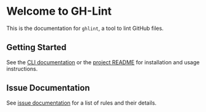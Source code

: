 # Welcome to GH-Lint

This is the documentation for `ghlint`, a tool to lint GitHub files.

## Getting Started

See the [CLI documentation](cli.md) or the [project README][readme] for installation and usage instructions.

[readme]: https://github.com/TWiStErRob/net.twisterrob.ghlint?tab=readme-ov-file

## Issue Documentation

See [issue documentation](issues/default/index.md) for a list of rules and their details.

